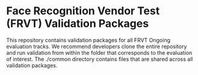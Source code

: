 # Face Recognition Vendor Test (FRVT) Validation Packages
This repository contains validation packages for all FRVT Ongoing evaluation tracks.
We recommend developers clone the entire repository and run validation from within
the folder that corresponds to the evaluation of interest.  The ./common directory
contains files that are shared across all validation packages.

